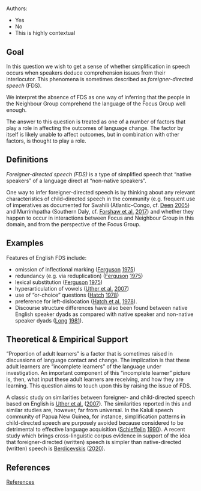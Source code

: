 # [](ContributionTable?__template__=property.md&property=name#cldf:O2)

Authors: [](ContributionTable?__template__=property.md&property=contributor#cldf:O2)
- Yes
- No
- This is highly contextual

## Goal

In this question we wish to get a sense of whether simplification in speech occurs when speakers deduce comprehension issues from their interlocutor. This phenomena is sometimes described as *foreigner-directed speech* (FDS).

We interpret the absence of FDS as one way of inferring that the people in the Neighbour Group comprehend the language of the Focus Group well enough.

The answer to this question is treated as one of a number of factors that play a role in affecting the outcomes of language change. The factor by itself is likely unable to affect outcomes, but in combination with other factors, is thought to play a role.


## Definitions

*Foreigner-directed speech (FDS)* is a type of simplified speech that “native speakers” of a language direct at “non-native speakers”.

One way to infer foreigner-directed speech is by thinking about any relevant characteristics of child-directed speech in the community (e.g. frequent use of imperatives as documented for Swahili (Atlantic-Congo, cf. [Deen](sources.bib?ref&with_internal_ref_link&keep_label#cldf:Deen2005) [2005](sources.bib?ref&with_internal_ref_link&keep_label#cldf:Deen2005)) and Murrinhpatha (Southern Daly, cf. [Forshaw et al.](sources.bib?ref&with_internal_ref_link&keep_label#cldf:ForshawEtAl2017) [2017](sources.bib?ref&with_internal_ref_link&keep_label#cldf:ForshawEtAl2017)) and whether they happen to occur in interactions between Focus and Neighbour Group in this domain, and from the perspective of the Focus Group.


## Examples

Features of English FDS include:

- omission of inflectional marking ([Ferguson](sources.bib?ref&with_internal_ref_link&keep_label#cldf:Ferguson1975) [1975](sources.bib?ref&with_internal_ref_link&keep_label#cldf:Ferguson1975))
- redundancy (e.g. via reduplication) ([Ferguson](sources.bib?ref&with_internal_ref_link&keep_label#cldf:Ferguson1975) [1975](sources.bib?ref&with_internal_ref_link&keep_label#cldf:Ferguson1975))
- lexical substitution ([Ferguson](sources.bib?ref&with_internal_ref_link&keep_label#cldf:Ferguson1975) [1975](sources.bib?ref&with_internal_ref_link&keep_label#cldf:Ferguson1975))
- hyperarticulation of vowels ([Uther et al.](sources.bib?ref&with_internal_ref_link&keep_label#cldf:UtherEtAl2007) [2007](sources.bib?ref&with_internal_ref_link&keep_label#cldf:UtherEtAl2007))
- use of “or-choice” questions ([Hatch](sources.bib?ref&with_internal_ref_link&keep_label#cldf:Hatch1978) [1978](sources.bib?ref&with_internal_ref_link&keep_label#cldf:Hatch1978))
- preference for left-dislocation ([Hatch et al.](sources.bib?ref&with_internal_ref_link&keep_label#cldf:HatchEtAl1978) [1978](sources.bib?ref&with_internal_ref_link&keep_label#cldf:HatchEtAl1978)).
- Discourse structure differences have also been found between native English speaker dyads as compared with native speaker and non-native speaker dyads ([Long](sources.bib?ref&with_internal_ref_link&keep_label#cldf:Long1981) [1981](sources.bib?ref&with_internal_ref_link&keep_label#cldf:Long1981)).

## Theoretical & Empirical Support

“Proportion of adult learners” is a factor that is sometimes raised in discussions of language contact and change. The implication is that these adult learners are “incomplete learners” of the language under investigation. An important component of this “incomplete learner” picture is, then, what input these adult learners are receiving, and how they are learning. This question aims to touch upon this by raising the issue of FDS.

A classic study on similarities between foreigner- and child-directed speech based on English is [Uther et al.](sources.bib?ref&with_internal_ref_link&keep_label#cldf:UtherEtAl2007) ([2007](sources.bib?ref&with_internal_ref_link&keep_label#cldf:UtherEtAl2007)). The similarities reported in this and similar studies are, however, far from universal. In the Kaluli speech community of Papua New Guinea, for instance, simplification patterns in child-directed speech are purposely avoided because considered to be detrimental to effective language acquisition ([Schieffelin](sources.bib?ref&with_internal_ref_link&keep_label#cldf:Schieffelin1990) [1990](sources.bib?ref&with_internal_ref_link&keep_label#cldf:Schieffelin1990)). A recent study which brings cross-linguistic corpus evidence in support of the idea that foreigner-directed (written) speech is simpler than native-directed (written) speech is [Berdicevskis](sources.bib?ref&with_internal_ref_link&keep_label#cldf:Berdicevskis2020) ([2020](sources.bib?ref&with_internal_ref_link&keep_label#cldf:Berdicevskis2020)).

## References

[References](Source?cited_only&with_link#cldf:__all__)